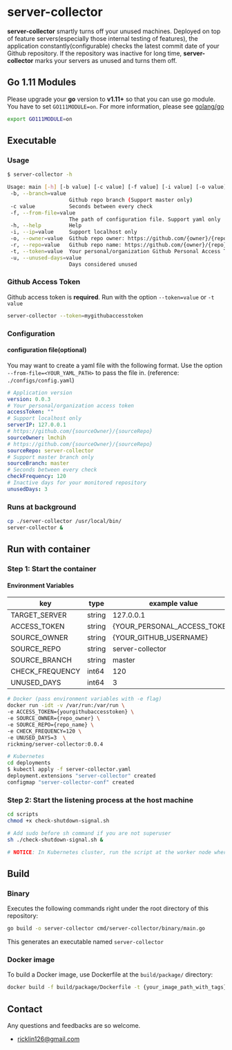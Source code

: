 # server-collector

**server-collector** smartly turns off your unused machines. Deployed on top of feature servers(especially those internal testing of features), the application constantly(configurable) checks the latest commit date of your Github repository. If the repository was inactive for long time, **server-collector** marks your servers as unused and turns them off.

## Go 1.11 Modules

Please upgrade your **go** version to **v1.11+** so that you can use go module. You have to set `GO111MODULE=on`. For more information, please see [golang/go](https://github.com/golang/go/wiki/Modules)

```sh
export GO111MODULE=on
```

## Executable

### Usage

```sh
$ server-collector -h

Usage: main [-h] [-b value] [-c value] [-f value] [-i value] [-o value] [-r value] [-t value] [-u value] [parameters ...]
 -b, --branch=value
                    Github repo branch (Support master only)
 -c value           Seconds between every check
 -f, --from-file=value
                    The path of configuration file. Support yaml only
 -h, --help         Help
 -i, --ip=value     Support localhost only
 -o, --owner=value  Github repo owner: https://github.com/{owner}/{repo}
 -r, --repo=value   Github repo name: https://github.com/{owner}/{repo}
 -t, --token=value  Your personal/organization Github Personal Access Token
 -u, --unused-days=value
                    Days considered unused
```

### Github Access Token

Github access token is **required**. Run with the option `--token=value` or `-t value`

```sh
server-collector --token=mygithubaccesstoken
```

### Configuration

#### configuration file(optional)

You may want to create a yaml file with the following format. Use the option `--from-file=<YOUR_YAML_PATH>` to pass the file in. (reference: `./configs/config.yaml`)

```yaml
# Application version
version: 0.0.3
# Your personal/organization access token
accessToken: ""
# Support localhost only
serverIP: 127.0.0.1
# https://github.com/{sourceOwner}/{sourceRepo}
sourceOwner: lmchih
# https://github.com/{sourceOwner}/{sourceRepo}
sourceRepo: server-collector
# Support master branch only
sourceBranch: master
# Seconds between every check
checkFrequency: 120
# Inactive days for your monitored repository
unusedDays: 3
```

### Runs at background

```sh
cp ./server-collector /usr/local/bin/
server-collector &
```

## Run with container

### Step 1: Start the container

#### Environment Variables

| key             | type   | example value                            | description                                   |
| --------------- | ------ | ---------------------------------------- | --------------------------------------------- |
| TARGET_SERVER   | string | 127.0.0.1                                | target server IP: support localhost only      |
| ACCESS_TOKEN    | string | {YOUR_PERSONAL_ACCESS_TOKEN}             | Github access token                           |
| SOURCE_OWNER    | string | {YOUR_GITHUB_USERNAME}                   | https://github.com/{sourceOwner}/{sourceRepo} |
| SOURCE_REPO     | string | server-collector                         | https://github.com/{sourceOwner}/{sourceRepo} |
| SOURCE_BRANCH   | string | master                                   | Support master branch only                    |
| CHECK_FREQUENCY | int64  | 120                                      | Seconds between every check                   |
| UNUSED_DAYS     | int64  | 3                                        | Inactive days for your monitored repository   |

```sh
# Docker (pass environment variables with -e flag)
docker run -idt -v /var/run:/var/run \
-e ACCESS_TOKEN={yourgithubaccesstoken} \
-e SOURCE_OWNER={repo_owner} \
-e SOURCE_REPO={repo_name} \
-e CHECK_FREQUENCY=120 \
-e UNUSED_DAYS=3  \
rickming/server-collector:0.0.4

# Kubernetes
cd deployments
$ kubectl apply -f server-collector.yaml
deployment.extensions "server-collector" created
configmap "server-collector-conf" created
```

### Step 2: Start the listening process at the host machine

```sh
cd scripts
chmod +x check-shutdown-signal.sh

# Add sudo before sh command if you are not superuser
sh ./check-shutdown-signal.sh &

# NOTICE: In Kubernetes cluster, run the script at the worker node where your pod is located.
```

## Build

### Binary

Executes the following commands right under the root directory of this repository:

```sh
go build -o server-collector cmd/server-collector/binary/main.go
```

This generates an executable named `server-collector`

### Docker image

To build a Docker image, use Dockerfile at the `build/package/` directory:

```sh
docker build -f build/package/Dockerfile -t {your_image_path_with_tags} .
```

## Contact

Any questions and feedbacks are so welcome.

* ricklin126@gmail.com
